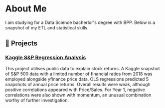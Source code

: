 # About Me

I am studying for a Data Science bacherlor's degree with BPP. Below is a snapshot of my ETL and statistical skills.


## 📌 Projects


### [Kaggle S&P Regression Analysis](https://github.com/DataSci2025/KaggleStocks2018)
This project utilises public data to explain stock returns. A Kaggle snapshot of S&P 500 data with a limited number of financial ratios from 2018 was employed alongside yfinance price data. OLS regressions predicted 5 snapshots of annual price returns. Overall results were weak, although positive correlations appeared with Price/Sales. For Year 1, negative correlations were also shown with momentum, an unusual combination worthy of further investigation.



